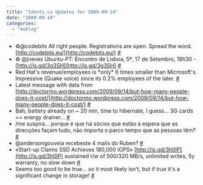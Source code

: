 ```yaml
---
title: "Identi.ca Updates for 2009-09-14"
date: "2009-09-14"
categories: 
  - "mublog"
---
```


- ♻@codebits All right people. Registrations are open. Spread the word. [http://codebits.eu/](http://codebits.eu/) [#](http://identi.ca/notice/10018287)
- ♻ @jneves Ubuntu-PT: Encontro de Lisboa, 5ª, 17 de Setembro, 18h30 - [http://is.gd/3g3SH](http://is.gd/3g3SH) [#](http://identi.ca/notice/10018440)
- Red Hat's revenue/employees is \*only\* 6 times smaller than Microsoft's. Impressive (Quake voice) since its 0.2% employees of the later. [#](http://identi.ca/notice/10021434)
- Latest message with data from [http://doctormo.wordpress.com/2009/09/14/but-how-many-people-does-it-cost/](http://doctormo.wordpress.com/2009/09/14/but-how-many-people-does-it-cost/) [#](http://identi.ca/notice/10021512)
- Bah, battery already on ~ 20 min, time to hibernate, I guess... 3G cards == energy drainer... [#](http://identi.ca/notice/10022342)
- /me suspira... porque é que há sócios que estão à espera que as direcções façam tudo, não importa o parco tempo que as pessoas têm? [#](http://identi.ca/notice/10033069)
- @andersongouveia recebeste 4 mails do Ruben? [#](http://identi.ca/notice/10036019)
- «Start-up Claims SSD Achieves 180,000 IOPS» [http://is.gd/3h0lP](http://is.gd/3h0lP) sustained r/w of 500/320 MB/s, unlimited writes, 5y warranty, no slow down [#](http://identi.ca/notice/10042679)
- Seems too good to be true... so it most likely isn't, but if true it's a significant change in storage! [#](http://identi.ca/notice/10042719)
